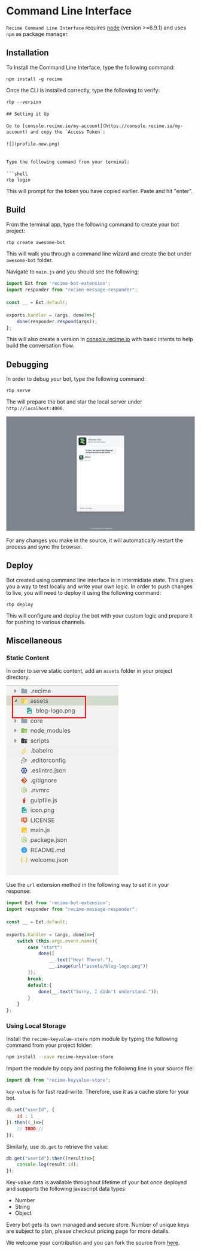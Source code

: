 # Command Line Interface

`Recime Command Line Interface` requires [node](https://nodejs.org/en/) (version >=6.9.1) and uses `npm` as package manager.


## Installation

To Install the Command Line Interface, type the following command:

```shell
npm install -g recime
```

Once the CLI is installed correctly, type the following to verify:

```shell
rbp --version

## Setting it Up

Go to [console.recime.io/my-account](https://console.recime.io/my-account) and copy the `Access Token`:

![](profile-new.png)


Type the following command from your terminal:

```shell
rbp login
```

This will prompt for the token you have copied earlier. Paste and hit "enter". 

## Build

From the terminal app, type the following command to create your bot project:


```bash
rbp create awesome-bot 

```

This will walk you through a command line wizard and create the bot under `awesome-bot` folder.

Navigate to `main.js` and you should see the following:

```javascript
import Ext from 'recime-bot-extension';
import responder from "recime-message-responder";

const __ = Ext.default;

exports.handler = (args, done)=>{
    done(responder.respond(args));
};
```

This will also create a version in [console.recime.io](https://console.recime.io) with basic intents to help build the conversation flow.

## Debugging


In order to debug your bot, type the following command:

```shell
rbp serve
```

The will prepare the bot and star the local server under `http://localhost:4000`.

![](debug.png)


For any changes you make in the source, it will automatically restart the process and sync the browser.


## Deploy

Bot created using command line interface is in intermidiate state. This gives you a way to test locally and write your own logic. In order to push changes to live, you will need to deploy it using the following command:

```shell
rbp deploy
```
This will configure and deploy the bot with your custom logic and prepare it for pushing to various channels.


## Miscellaneous

### Static Content

In order to serve static content, add an `assets` folder in your project directory.

![](assets.png)

Use the `url` extension method in the following way to set it in your response:

```javascript
import Ext from 'recime-bot-extension';
import responder from "recime-message-responder";

const __ = Ext.default;

exports.handler = (args, done)=>{
    switch (this.args.event.name){
        case "start":
            done([
                __.text("Hey! There!."),
                __.image(url("assets/blog-logo.png"))
        ]);
        break;
        default:{
            done(__.text("Sorry, I didn't understand."));
        }
    }
};
```

### Using Local Storage

Install the `recime-keyvalue-store` npm module by typing the following command from your project folder:

```bash
npm install --save recime-keyvalue-store
```

Import the module by copy and pasting the folloiwng line in your source file:

```javascript
import db from "recime-keyvalue-store";
```

`key-value` is for fast read-write. Therefore, use it as a cache store for your bot.

```javascript
db.set("userId", {
    id : 1
}).then((_)=>{
    // TODO://
});

```

Similarly, use `db.get` to retrieve the value:

```javascript
db.get("userId").then((result)=>{
    console.log(result.id);
});
```

Key-value data is available throughout lifetime of your bot once deployed and supports the following javascript data types:

* Number
* String
* Object



Every bot gets its own managed and secure store. Number of unique keys are subject to plan, please checkout pricing page for more details.


We welcome your contribution and you can fork the source from [here](https://github.com/Recime/recime-keyvalue-store).
